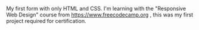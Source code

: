 My first form with only HTML and CSS.
I'm learning with the "Responsive Web Design" course from https://www.freecodecamp.org , this was my first project required for certification.
